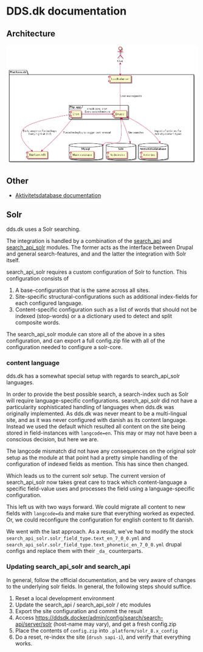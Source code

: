 # DDS.dk documentation

## Architecture
![](diagrams/ddsdk.png)


## Other
* [Aktivitetsdatabase documentation](aktdb/api/docs.md)


## Solr
dds.dk uses a Solr searching.

The integration is handled by a combination of the [search_api](https://www.drupal.org/project/search_api)
and [search_api_solr](https://www.drupal.org/project/search_api_solr) modules.
The former acts as the interface between Drupal and general search-features, and
 and the latter the integration with Solr itself.

search_api_solr requires a custom configuration of Solr to function. This
configuration consists of

1. A base-configuration that is the same across all sites.
2. Site-specific structural-configurations such as additional index-fields for
   each configured language.
3. Content-specific configuration such as a list of words that should not be
   indexed (stop-words) or a a dictionary used to detect and split composite
   words.

The search_api_solr module can store all of the above in a sites configuration,
and can export a full config.zip file with all of the configuration needed to
configure a solr-core.


### content language
dds.dk has a somewhat special setup with regards to search_api_solr languages.

In order to provide the best possible search, a search-index such as Solr will
require language-specific configurations. search_api_solr did not have a
particularity sophisticated handling of languages when dds.dk was originally
implemented. As dds.dk was never meant to be a multi-lingual site, and as it was
never configured with danish as its content language. Instead we used the default
which resulted all content on the site being stored in field-instances with
`langcode=en`. This may or may not have been a conscious decision, but here we
are.

The langcode mismatch did not have any consequences on the original solr setup
as the module at that point had a pretty simple handling of the configuration of
indexed fields as mention. This has since then changed.

Which leads us to the current solr setup. The current version of search_api_solr
now takes great care to track which content-language a specific field-value uses
and processes the field using a language-specific configuration.

This left us with two ways forward. We could migrate all content
to new fields with `langcode=da` and make sure that everything worked as expected.
Or, we could reconfigure the configuration for english content to fit danish.

We went with the last approach. As a result, we've had to modify the stock
 `search_api_solr.solr_field_type.text_en_7_0_0.yml` and `search_api_solr.solr_field_type.text_phonetic_en_7_0_0.yml`
drupal configs and replace them with their `_da_` counterparts.

### Updating search_api_solr and search_api
In general, follow the official documentation, and be very aware of changes to
the underlying solr fields. In general, the following steps should suffice.

1. Reset a local development environment
2. Update the search_api / search_api_solr / etc modules
3. Export the site configuration and commit the result
4. Access https://ddsdk.docker/admin/config/search/search-api/server/solr (host-name may vary), and get a fresh config.zip
5. Place the contents of `config.zip` into `.platform/solr_8.x_config`
6. Do a reset, re-index the site (`drush sapi-i`), and verify that everything works.
